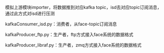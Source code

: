 模拟上游模块importer，将数据推到对应kafka topic，isd去对应topic订阅消息，通过此方式对isd进行压测

kafkaConsumer_isd.py：消费者，从face-topic订阅消息

kafkaProducer_ftp.py：生产者，ftp方式接入face系统的数据格式

kafkaProducer_libraf.py：生产者，zmq方式接入face系统的数据格式
